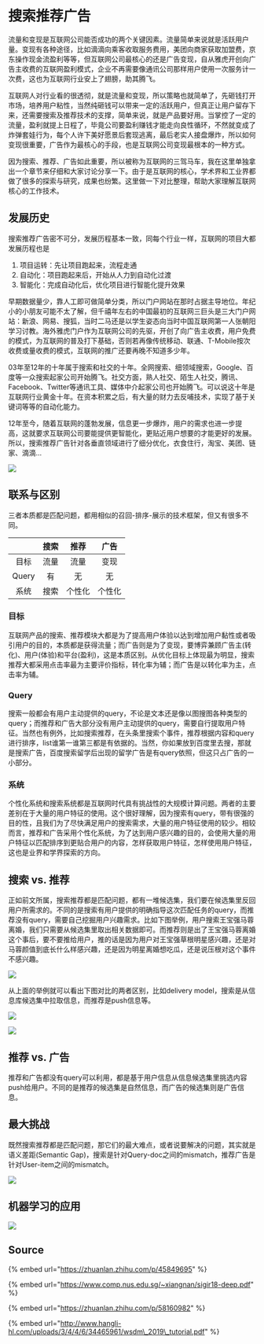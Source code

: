 # 搜索推荐广告

流量和变现是互联网公司能否成功的两个关键因素。流量简单来说就是活跃用户量。变现有各种途径，比如滴滴向乘客收取服务费用，美团向商家获取加盟费，京东操作现金流盈利等等，但互联网公司最核心的还是广告变现，自从雅虎开创向广告主收费的互联网盈利模式，企业不再需要像通讯公司那样用户使用一次服务计一次费，这也为互联网行业安上了翅膀，助其腾飞。

互联网人对行业看的很透彻，就是流量和变现，所以策略也就简单了，先砸钱打开市场，培养用户粘性，当然纯砸钱可以带来一定的活跃用户，但真正让用户留存下来，还需要搜索及推荐技术的支撑，简单来说，就是产品要好用。当掌控了一定的流量，盈利就提上日程了，毕竟公司要盈利赚钱才能走向良性循环，不然就变成了炸弹套娃行为，每个人许下美好愿景后套现逃离，最后老实人接盘爆炸，所以如何变现很重要，广告作为最核心的手段，也是互联网公司变现最根本的一种方式。

因为搜索、推荐、广告如此重要，所以被称为互联网的三驾马车，我在这里单独拿出一个章节来仔细和大家讨论分享一下。由于是互联网的核心，学术界和工业界都做了很多的探索与研究，成果也纷繁。这里做一下对比整理，帮助大家理解互联网核心的工作技术。

## 发展历史

搜索推荐广告密不可分，发展历程基本一致，同每个行业一样，互联网的项目大都发展历程也是

1. 项目运转：先让项目跑起来，流程走通
2. 自动化：项目跑起来后，开始从人力到自动化过渡
3. 智能化：完成自动化后，优化项目进行智能化提升效果

早期数据量少，靠人工即可做简单分类，所以门户网站在那时占据主导地位。年纪小的小朋友可能不太了解，但千禧年左右的中国最初的互联网三巨头是三大门户网站：新浪、网易、搜狐，当时二马还是以学生姿态向当时中国互联网第一人张朝阳学习讨教。海外雅虎门户作为互联网公司的先驱，开创了向广告主收费，用户免费的模式，为互联网的普及打下基础，否则若再像传统移动、联通、T-Mobile按次收费或量收费的模式，互联网的推广还要再晚不知道多少年。

03年至12年的十年属于搜索和社交的十年。全网搜索、细领域搜索，Google、百度等一众搜索起家公司开始腾飞。社交方面，熟人社交、陌生人社交，腾讯、Facebook、Twitter等通讯工具、媒体中介起家公司也开始腾飞。可以说这十年是互联网行业黄金十年。在资本积累之后，有大量的财力去反哺技术，实现了基于关键词等等的自动化能力。

12年至今，随着互联网的蓬勃发展，信息更一步爆炸，用户的需求也进一步提高，这就要求互联网公司要能提供更智能化，更贴近用户想要的才能更好的发展。所以，搜索推荐广告针对各垂直领域进行了细分优化，衣食住行，淘宝、美团、链家、滴滴...



![](../../.gitbook/assets/screenshot-from-2019-12-07-12-03-56.png)

## 联系与区别

三者本质都是匹配问题，都用相似的召回-排序-展示的技术框架，但又有很多不同。

|  | 搜索 | 推荐 | 广告 |
| :---: | :---: | :---: | :---: |
| 目标 | 流量 | 流量 | 变现 |
| Query | 有 | 无 | 无 |
| 系统 | 搜索 | 个性化 | 个性化 |

### 目标

互联网产品的搜索、推荐模块大都是为了提高用户体验以达到增加用户黏性或者吸引用户的目的，本质都是获得流量；而广告则是为了变现，要博弈兼顾广告主\(转化\)、用户\(体验\)和平台\(盈利\)，这是本质区别。从优化目标上体现最为明显，搜索推荐大都采用点击率最为主要评价指标，转化率为辅；而广告是以转化率为主，点击率为辅。

### Query

搜索一般都会有用户主动提供的query，不论是文本还是像以图搜图各种类型的query；而推荐和广告大部分没有用户主动提供的query，需要自行提取用户特征。当然也有例外，比如搜索推荐，在头条里搜索个事件，推荐根据内容和query进行排序，list谁第一谁第三都是有依据的。当然，你如果放到百度里去搜，那就是搜索广告，百度搜索留学后出现的留学广告是有query依照，但这只占广告的一小部分。

### 系统

个性化系统和搜索系统都是互联网时代具有挑战性的大规模计算问题。两者的主要差别在于大量的用户特征的使用。这个很好理解，因为搜索有query，带有很强的目的性，且我们为了尽快满足用户的搜索需求，大量的用户特征使用的较少。相较而言，推荐和广告采用个性化系统，为了达到用户感兴趣的目的，会使用大量的用户特征以匹配排序到更贴合用户的内容，怎样获取用户特征，怎样使用用户特征，这也是业界和学界探索的方向。

## 搜索 vs. 推荐

正如前文所属，搜索推荐都是匹配问题，都有一堆候选集，我们要在候选集里反回用户所需求的。不同的是搜索有用户提供的明确指导这次匹配任务的query，而推荐没有query，需要自己挖掘用户兴趣需求。比如下图举例，用户搜索王宝强马蓉离婚，我们只需要从候选集里取出相关数据即可。而推荐则是出了王宝强马蓉离婚这个事后，要不要推给用户，推的话是因为用户对王宝强草根明星感兴趣，还是对马蓉颜值到底长什么样感兴趣，还是因为明星离婚想吃瓜，还是说压根对这个事件不感兴趣。

![](../../.gitbook/assets/screenshot-from-2019-12-07-12-32-37.png)

从上面的举例就可以看出下图对比的两者区别，比如delivery model，搜索是从信息库候选集中拉取信息，而推荐是push信息等。

![](../../.gitbook/assets/screenshot-from-2019-12-07-13-10-14.png)

![](../../.gitbook/assets/screenshot-from-2019-12-07-13-10-50.png)

## 推荐 vs. 广告

推荐和广告都没有query可以利用，都是基于用户信息从信息候选集里挑选内容push给用户。不同的是推荐的候选集是自然信息，而广告的候选集则是广告信息。

## 最大挑战

既然搜索推荐都是匹配问题，那它们的最大难点，或者说要解决的问题，其实就是语义差距\(Semantic Gap\)，搜索是针对Query-doc之间的mismatch，推荐广告是针对User-item之间的mismatch。

![](../../.gitbook/assets/screenshot-from-2019-04-05-10-30-07.png)

## 机器学习的应用

![](../../.gitbook/assets/screenshot-from-2019-04-05-10-32-11.png)

## Source

{% embed url="https://zhuanlan.zhihu.com/p/45849695" %}

{% embed url="https://www.comp.nus.edu.sg/~xiangnan/sigir18-deep.pdf" %}

{% embed url="https://zhuanlan.zhihu.com/p/58160982" %}

{% embed url="http://www.hangli-hl.com/uploads/3/4/4/6/34465961/wsdm\_2019\_tutorial.pdf" %}





